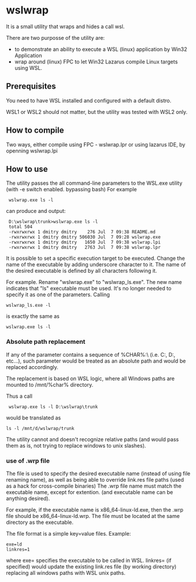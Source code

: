 # wslwrap

It is a small utility that wraps and hides a call wsl.

There are two purposse of the utility are:
- to demonstrate an ability to execute a WSL (linux) application by Win32 Application
- wrap around (linux) FPC to let Win32 Lazarus compile Linux targets using WSL.

## Prerequisites
You need to have WSL installed and configured with a default distro.

WSL1 or WSL2 should not matter, but the utility was tested with WSL2 only.

## How to compile
Two ways, either compile using FPC - wslwrap.lpr 
or using lazarus IDE, by openning wslwrap.lpi

## How to use
The utility passes the all command-line parameters to the WSL.exe utility (with -e switch enabled. bypassing bash)
For example
     
     wslwrap.exe ls -l 
     
can produce and output: 
     
     D:\wslwrap\trunk>wslwrap.exe ls -l
     total 504
     -rwxrwxrwx 1 dmitry dmitry    276 Jul  7 09:38 README.md
     -rwxrwxrwx 1 dmitry dmitry 506030 Jul  7 09:28 wslwrap.exe
     -rwxrwxrwx 1 dmitry dmitry   1650 Jul  7 09:38 wslwrap.lpi
     -rwxrwxrwx 1 dmitry dmitry   2763 Jul  7 09:38 wslwrap.lpr

It is possible to set a specific execution target to be executed.
Change the name of the executable by adding underscore character to it. The name of the desired executable is defined by all characters following it.


For example. Rename "wslwrap.exe" to "wslwrap_ls.exe".  The new name indicates that "ls" executable must be used. It's no longer needed to specify it as one of the parameters.
Calling

    wslwrap_ls.exe -l

is exactly the same as

    wslwrap.exe ls -l

### Absolute path replacement     

If any of the parameter contains a sequence of %CHAR%:\ (i.e. C:\, D:\, etc...), such parameter would be treated as an absolute path and would be replaced accordingly.

The replacement is based on WSL logic, where all Windows paths are mounted to /mnt/%char% directory.

Thus a call

     wslwrap.exe ls -l D:\wslwrap\trunk

would be translated as

    ls -l /mnt/d/wslwrap/trunk
    
The utility cannot and doesn't recognize relative paths (and would pass them as is, not trying to replace windows to unix slashes).

### use of .wrp file

The file is used to specify the desired executable name (instead of using file renaming name), as well as being able to override link.res file paths (used as a hack for cross-compile binaries)
The .wrp file name must match the executable name, except for extention. (and executable name can be anything desired).

For example, if the executable name is x86_64-linux-ld.exe, then the .wrp file should be x86_64-linux-ld.wrp. The file must be located at the same directory as the executable.

The file format is a simple key=value files. Example:

    exe=ld
    linkres=1

where exe= specifies the executable to be called in WSL.
linkres= (if specified) would update the existing link.res file (by working directory) replacing all windows paths with WSL unix paths.
    
